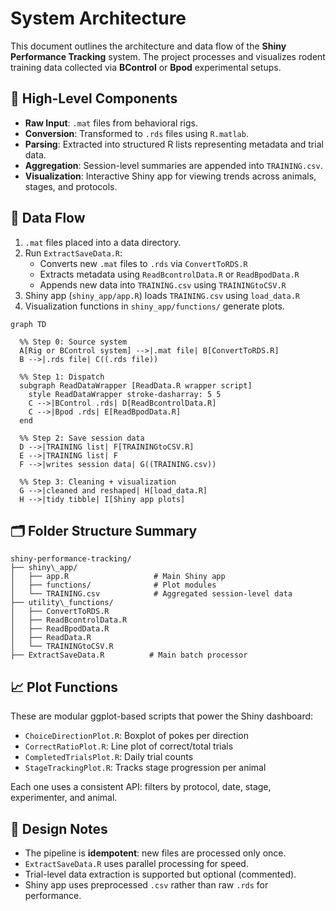 # System Architecture

This document outlines the architecture and data flow of the **Shiny Performance Tracking** system. The project processes and visualizes rodent training data collected via **BControl** or **Bpod** experimental setups.


## 🧱 High-Level Components

- **Raw Input**: `.mat` files from behavioral rigs.
- **Conversion**: Transformed to `.rds` files using `R.matlab`.
- **Parsing**: Extracted into structured R lists representing metadata and trial data.
- **Aggregation**: Session-level summaries are appended into `TRAINING.csv`.
- **Visualization**: Interactive Shiny app for viewing trends across animals, stages, and protocols.

## 🔄 Data Flow

1. `.mat` files placed into a data directory.
2. Run `ExtractSaveData.R`:
   - Converts new `.mat` files to `.rds` via `ConvertToRDS.R`
   - Extracts metadata using `ReadBcontrolData.R` or `ReadBpodData.R`
   - Appends new data into `TRAINING.csv` using `TRAININGtoCSV.R`
3. Shiny app (`shiny_app/app.R`) loads `TRAINING.csv` using `load_data.R`
4. Visualization functions in `shiny_app/functions/` generate plots.


```mermaid
graph TD

  %% Step 0: Source system
  A[Rig or BControl system] -->|.mat file| B[ConvertToRDS.R]
  B -->|.rds file| C((.rds file))

  %% Step 1: Dispatch
  subgraph ReadDataWrapper [ReadData.R wrapper script]
    style ReadDataWrapper stroke-dasharray: 5 5
    C -->|BControl .rds| D[ReadBcontrolData.R]
    C -->|Bpod .rds| E[ReadBpodData.R]
  end

  %% Step 2: Save session data
  D -->|TRAINING list| F[TRAININGtoCSV.R]
  E -->|TRAINING list| F
  F -->|writes session data| G((TRAINING.csv))

  %% Step 3: Cleaning + visualization
  G -->|cleaned and reshaped| H[load_data.R]
  H -->|tidy tibble| I[Shiny app plots]

```

## 🗂️ Folder Structure Summary

```
shiny-performance-tracking/
├── shiny\_app/
│   ├── app.R                   # Main Shiny app
│   ├── functions/              # Plot modules
│   └── TRAINING.csv            # Aggregated session-level data
├── utility\_functions/
│   ├── ConvertToRDS.R
│   ├── ReadBcontrolData.R
│   ├── ReadBpodData.R
│   ├── ReadData.R
│   └── TRAININGtoCSV.R
├── ExtractSaveData.R          # Main batch processor

```


## 📈 Plot Functions

These are modular ggplot-based scripts that power the Shiny dashboard:

- `ChoiceDirectionPlot.R`: Boxplot of pokes per direction
- `CorrectRatioPlot.R`: Line plot of correct/total trials
- `CompletedTrialsPlot.R`: Daily trial counts
- `StageTrackingPlot.R`: Tracks stage progression per animal

Each one uses a consistent API: filters by protocol, date, stage, experimenter, and animal.


## 🧠 Design Notes

- The pipeline is **idempotent**: new files are processed only once.
- `ExtractSaveData.R` uses parallel processing for speed.
- Trial-level data extraction is supported but optional (commented).
- Shiny app uses preprocessed `.csv` rather than raw `.rds` for performance.
